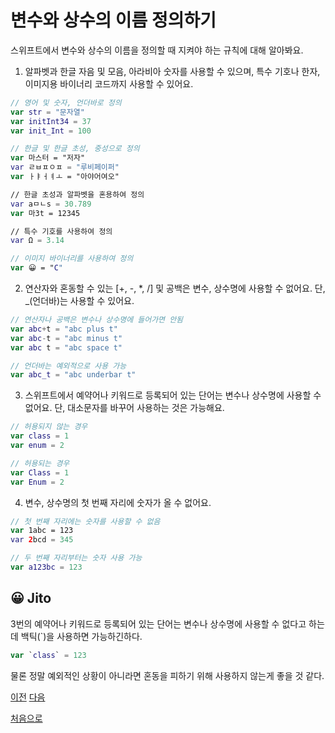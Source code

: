 # 변수와 상수의 이름 정의하기

스위프트에서 변수와 상수의 이름을 정의할 때 지켜야 하는 규칙에 대해 알아봐요.

1. 알파벳과 한글 자음 및 모음, 아라비아 숫자를 사용할 수 있으며, 특수 기호나 한자, 이미지용 바이너리 코드까지 사용할 수 있어요.

```swift
// 영어 및 숫자, 언더바로 정의
var str = "문자열"
var initInt34 = 37
var init_Int = 100

// 한글 및 한글 초성, 중성으로 정의
var 마스터 = "저자"
var ㄹㅂㅍㅇㅍ = "루비페이퍼"
var ㅏㅑㅓㅕㅗ = "아야어여오"

// 한글 초성과 알파벳을 혼용하여 정의
var aㅁㄴs = 30.789
var 마3t = 12345

// 특수 기호를 사용하여 정의
var Ω = 3.14

// 이미지 바이너리를 사용하여 정의
var 😀 = "C"
```

2. 연산자와 혼동할 수 있는 [+, -, *, /] 및 공백은 변수, 상수명에 사용할 수 없어요. 단, \_(언더바)는 사용할 수 있어요.

```swift
// 연산자나 공백은 변수나 상수명에 들어가면 안됨
var abc+t = "abc plus t"
var abc-t = "abc minus t"
var abc t = "abc space t"

// 언더바는 예외적으로 사용 가능
var abc_t = "abc underbar t"
```

3. 스위프트에서 예약어나 키워드로 등록되어 있는 단어는 변수나 상수명에 사용할 수 없어요. 단, 대소문자를 바꾸어 사용하는 것은 가능해요.

```swift
// 허용되지 않는 경우
var class = 1
var enum = 2

// 허용되는 경우
var Class = 1
var Enum = 2
```

4. 변수, 상수명의 첫 번째 자리에 숫자가 올 수 없어요.

```swift
// 첫 번째 자리에는 숫자를 사용할 수 없음
var 1abc = 123
var 2bcd = 345

// 두 번째 자리부터는 숫자 사용 가능
var a123bc = 123
```

## 😀 Jito

3번의 예약어나 키워드로 등록되어 있는 단어는 변수나 상수명에 사용할 수 없다고 하는데 백틱(`)을 사용하면 가능하긴하다.

```swift
var `class` = 123
```

물론 정말 예외적인 상황이 아니라면 혼동을 피하기 위해 사용하지 않는게 좋을 것 같다.

[이전](https://github.com/MojitoBar/iOS-DeepDive/blob/main/%EA%BC%BC%EA%BC%BC%ED%95%9C_%EC%9E%AC%EC%9D%80%EC%94%A8%EC%9D%98_Swift_%EB%AC%B8%EB%B2%95%ED%8E%B8/3.2.1.md)
[다음](https://github.com/MojitoBar/iOS-DeepDive/blob/main/%EA%BC%BC%EA%BC%BC%ED%95%9C_%EC%9E%AC%EC%9D%80%EC%94%A8%EC%9D%98_Swift_%EB%AC%B8%EB%B2%95%ED%8E%B8/3.3.md)

[처음으로](https://github.com/MojitoBar/iOS-DeepDive/blob/main/%EA%BC%BC%EA%BC%BC%ED%95%9C_%EC%9E%AC%EC%9D%80%EC%94%A8%EC%9D%98_Swift_%EB%AC%B8%EB%B2%95%ED%8E%B8/README.md)


